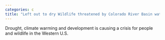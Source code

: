 ```yaml
---
categories: c
title: "Left out to dry Wildlife threatened by Colorado River Basin water crisis"
---
```

Drought, climate warming and development is causing a crisis for people and wildlife in the Western U.S.